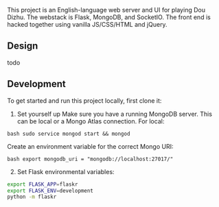 This project is an English-language web server and UI for playing Dou Dizhu. The webstack is Flask, MongoDB, and SocketIO. The front end is hacked together using vanilla JS/CSS/HTML and jQuery. 

## Design
todo 

## Development
To get started and run this project locally, first clone it:

1. Set yourself up Make sure you have a running MongoDB server. This can be local or a Mongo Atlas connection. For local:

```bash sudo service mongod start && mongod```

Create an environment variable for the correct Mongo URI:

```bash export mongodb_uri = "mongodb://localhost:27017/"```


2. Set Flask environmental variables:

```bash 
export FLASK_APP=flaskr
export FLASK_ENV=development
python -m flaskr
```
